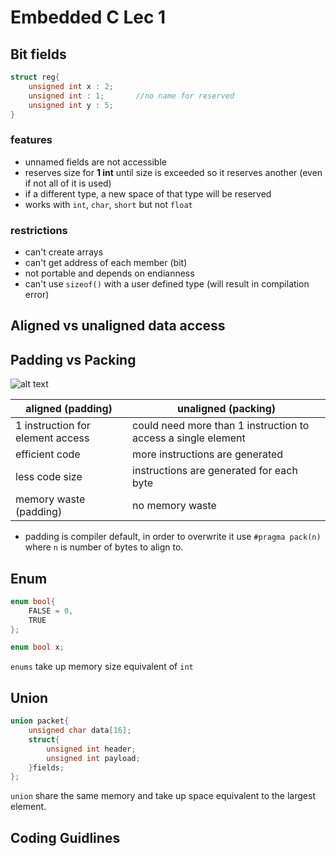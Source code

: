 # Embedded C Lec 1

## Bit fields

```c
struct reg{
    unsigned int x : 2;
    unsigned int : 1;       //no name for reserved
    unsigned int y : 5;
}
```

### features

- unnamed fields are not accessible
- reserves size for **1 int** until size is exceeded so it reserves another (even if not all of it is used)
- if a different type, a new space of that type will be reserved
- works with `int`, `char`, `short` but not `float`

### restrictions

- can't create arrays
- can't get address of each member (bit)
- not portable and depends on endianness
- can't use `sizeof()` with a user defined type (will result in compilation error)

## Aligned vs unaligned data access

## Padding vs Packing

![alt text](image-1.png)

|aligned (padding) | unaligned (packing)
|---------|----------
| 1 instruction for element access | could need more than 1 instruction to access a single element
| efficient code | more instructions are generated
| less code size | instructions are generated for each byte
| memory waste (padding) | no memory waste

- padding is compiler default, in order to overwrite it use `#pragma pack(n)` where `n` is number of bytes to align to.

## Enum

```c
enum bool{
    FALSE = 0,
    TRUE
};

enum bool x;
```

`enums` take up memory size equivalent of `int`

## Union

```c
union packet{
    unsigned char data[16];
    struct{
        unsigned int header;
        unsigned int payload;
    }fields;
};
```

`union` share the same memory and take up space equivalent to the largest element.

## Coding Guidlines
